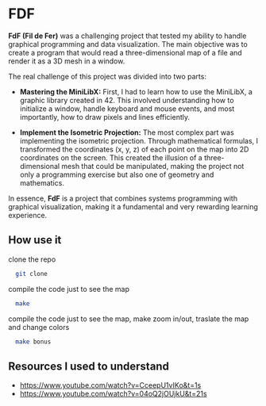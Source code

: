 # FDF

**FdF (Fil de Fer)** was a challenging project that tested my ability to handle graphical programming and data visualization. The main objective was to create a program that would read a three-dimensional map of a file and render it as a 3D mesh in a window.

The real challenge of this project was divided into two parts:

+ **Mastering the MiniLibX:** First, I had to learn how to use the MiniLibX, a graphic library created in 42. This involved understanding how to initialize a window, handle keyboard and mouse events, and most importantly, how to draw pixels and lines efficiently.

+ **Implement the Isometric Projection:** The most complex part was implementing the isometric projection. Through mathematical formulas, I transformed the coordinates (x, y, z) of each point on the map into 2D coordinates on the screen. This created the illusion of a three-dimensional mesh that could be manipulated, making the project not only a programming exercise but also one of geometry and mathematics.

In essence, **FdF** is a project that combines systems programming with graphical visualization, making it a fundamental and very rewarding learning experience.


## How use it

clone the repo

```bash
  git clone
```

compile the code just to see the map

```bash
  make
```

compile the code just to see the map, make zoom in/out, traslate the map and change colors

```bash
  make bonus
```

## Resources I used to understand

+ https://www.youtube.com/watch?v=CceepU1vIKo&t=1s
+ https://www.youtube.com/watch?v=04oQ2jOUjkU&t=21s
